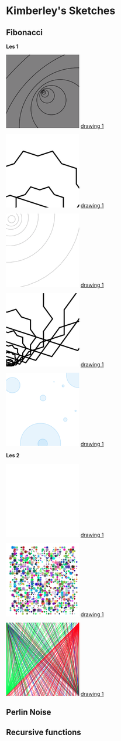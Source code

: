 # Kimberley's Sketches

## Fibonacci

**Les 1**

![drawing 1](Kimberley/Sketches_les_1/fib1.png)
[drawing 1](Kimberley/sketchesles1/fib1.pv)

![drawing 1](Kimberley/sketches_les_1/fib2.png)
[drawing 1](Kimberley/sketchesles1/fib2.pv)

![drawing 1](Kimberley/sketches_les_1/fib3.png)
[drawing 1](Kimberley/sketchesles1/fib3.pv)

![drawing 1](Kimberley/sketches_les_1/fib4.png)
[drawing 1](Kimberley/sketchesles1/fib4.pv)

![drawing 1](Kimberley/sketches_les_1/fib5.png)
[drawing 1](Kimberley/sketchesles_1/fib5.pv)


**Les 2**

![drawing 1](Kimberley/sketches_les_2/random1.png)
[drawing 1](Kimberley/sketches_les_2/Les-02-Random.pv)

![drawing 1](Kimberley/sketches_les_2/random2.png)
[drawing 1](Kimberley/sketches_les_2/Les-02-Random.pv)

![drawing 1](Kimberley/sketches_les_2/random3.png)
[drawing 1](Kimberley/sketches_les_2/Les-02-Random.pv)

## Perlin Noise

## Recursive functions
            
